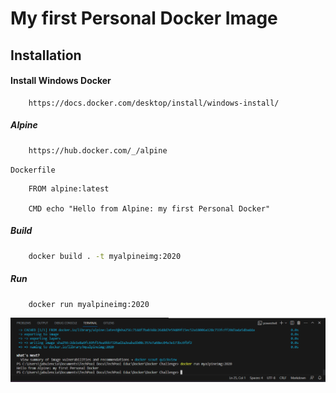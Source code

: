 # My first Personal Docker Image
## Installation
#### Install Windows Docker
```link
    https://docs.docker.com/desktop/install/windows-install/
```
##### Alpine
```link
    https://hub.docker.com/_/alpine
```
`Dockerfile`
```docker
    FROM alpine:latest

    CMD echo "Hello from Alpine: my first Personal Docker"
```
##### Build
```bash
    docker build . -t myalpineimg:2020
```
##### Run
```bash
    docker run myalpineimg:2020
```
<img src="img/dockerresult.PNG">
